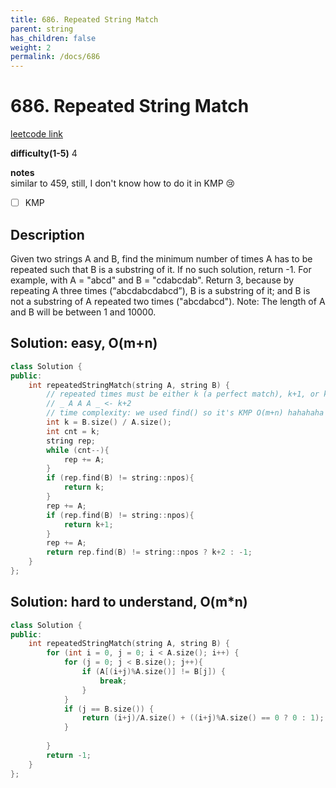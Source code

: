 ```yaml
---
title: 686. Repeated String Match
parent: string
has_children: false
weight: 2
permalink: /docs/686
---
```

# 686. Repeated String Match
[leetcode link](https://leetcode.com/problems/repeated-string-match/)

**difficulty(1-5)** 
4

**notes**   
similar to 459, still, I don't know how to do it in KMP 😢
- [ ] KMP

## Description
Given two strings A and B, find the minimum number of times A has to be repeated such that B is a substring of it. If no such solution, return -1.
For example, with A = "abcd" and B = "cdabcdab".
Return 3, because by repeating A three times (“abcdabcdabcd”), B is a substring of it; and B is not a substring of A repeated two times ("abcdabcd").
Note:
The length of A and B will be between 1 and 10000.

## Solution: easy, O(m+n)
```c++
class Solution {
public:
    int repeatedStringMatch(string A, string B) {
        // repeated times must be either k (a perfect match), k+1, or k+2 at most
        // _ A A A _ <- k+2
        // time complexity: we used find() so it's KMP O(m+n) hahahaha
        int k = B.size() / A.size();
        int cnt = k;
        string rep;
        while (cnt--){
            rep += A;
        }
        if (rep.find(B) != string::npos){
            return k;
        }
        rep += A;
        if (rep.find(B) != string::npos){
            return k+1;
        }
        rep += A;
        return rep.find(B) != string::npos ? k+2 : -1;
    }
};
```

## Solution: hard to understand, O(m*n)
```c++
class Solution {
public:
    int repeatedStringMatch(string A, string B) {
        for (int i = 0, j = 0; i < A.size(); i++) {
            for (j = 0; j < B.size(); j++){
                if (A[(i+j)%A.size()] != B[j]) {
                    break;
                }
            }
            if (j == B.size()) {
                return (i+j)/A.size() + ((i+j)%A.size() == 0 ? 0 : 1);
            }
            
        }
        return -1;
    }
};
```